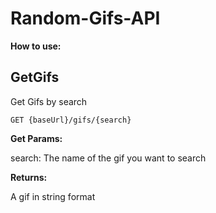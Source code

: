 # Random-Gifs-API

**How to use:**

<h2>GetGifs</h2>

Get Gifs by search

```GET {baseUrl}/gifs/{search}```

**Get Params:**

search: The name of the gif you want to search

**Returns:**

A gif in string format

